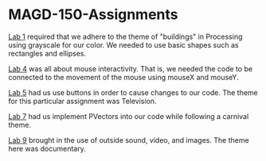 # MAGD-150-Assignments

[Lab 1](https://github.com/RavenDreda/MAGD-150-Assignments/tree/gh-pages/f17magd150lab01_McLaughlin) required that we adhere to the theme of "buildings" in Processing using grayscale for our color.  We needed to use basic shapes such as rectangles and ellipses.

[Lab 4](https://github.com/RavenDreda/MAGD-150-Assignments/tree/gh-pages/f17_magd_150_Lab_4_McLaughlin) was all about mouse interactivity.  That is, we needed the code to be connected to the movement of the mouse using mouseX and mouseY.

[Lab 5](https://github.com/RavenDreda/MAGD-150-Assignments/tree/gh-pages/f17_magd_150_Lab_05_McLaughlin) had us use buttons in order to cause changes to our code.  The theme for this particular assignment was Television.

[Lab 7](https://github.com/RavenDreda/MAGD-150-Assignments/tree/gh-pages/f17_magd_150_Lab_07_McLaughlin) had us implement PVectors into our code while following a carnival theme.

[Lab 9](https://github.com/RavenDreda/MAGD-150-Assignments/tree/gh-pages/f17_magd_150_Lab_09_McLaughlin) brought in the use of outside sound, video, and images.  The theme here was documentary.
  
